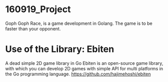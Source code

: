 # 160919_Project
Goph Goph Race, is a game development in Golang. The game is to be faster than your opponent.

# Use of the Library: Ebiten
A dead simple 2D game library in Go
Ebiten is an open-source game library, with which you can develop 2D games with simple API for multi platforms in the Go programming language.
https://github.com/hajimehoshi/ebiten
